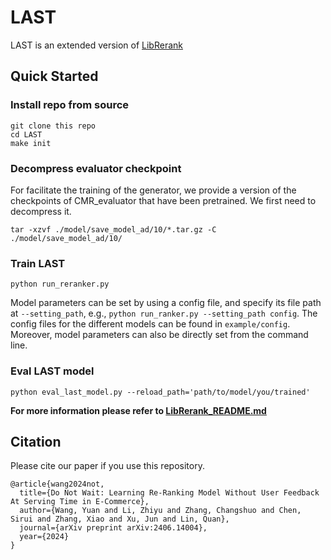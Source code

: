 # LAST

LAST is an extended version of [LibRerank](https://github.com/LibRerank-Community/LibRerank) 

## Quick Started

### Install repo from source

```
git clone this repo
cd LAST
make init 
```

### Decompress evaluator checkpoint

For facilitate the training of the generator, we provide a  version of the checkpoints of CMR_evaluator that have been pretrained. We first need to decompress it.

```
tar -xzvf ./model/save_model_ad/10/*.tar.gz -C ./model/save_model_ad/10/
```

### Train LAST

```
python run_reranker.py
```

Model parameters can be set by using a config file, and specify its file path at `--setting_path`, e.g., `python run_ranker.py --setting_path config`. The config files for the different models can be found in `example/config`. Moreover, model parameters can also be directly set from the command line.

### Eval LAST model

```
python eval_last_model.py --reload_path='path/to/model/you/trained'
```

**For more information please refer to [LibRerank_README.md](./LibRerank_README.md)**

## Citation

Please cite our paper if you use this repository.

```
@article{wang2024not,
  title={Do Not Wait: Learning Re-Ranking Model Without User Feedback At Serving Time in E-Commerce},
  author={Wang, Yuan and Li, Zhiyu and Zhang, Changshuo and Chen, Sirui and Zhang, Xiao and Xu, Jun and Lin, Quan},
  journal={arXiv preprint arXiv:2406.14004},
  year={2024}
}
```
